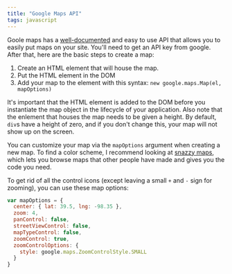 ```yaml
---
title: "Google Maps API"
tags: javascript
---
```


Goole maps has a [well-documented][1] and easy to use API that allows you to easily put maps on your site. You'll need to get an API key from google. After that, here are the basic steps to create a map:

  1. Create an HTML element that will house the map.
  2. Put the HTML element in the DOM
  3. Add your map to the element with this syntax: `new google.maps.Map(el, mapOptions)`
 
It's important that the HTML element is added to the DOM before you instantiate the map object in the lifecycle of your application. Also note that the enlement that houses the map needs to be given a height. By default, `div`s have a height of zero, and if you don't change this, your map will not show up on the screen.

You can customize your map via the `mapOptions` argument when creating a new map. To find a color scheme, I recommend looking at [snazzy maps][2], which lets you browse maps that other people have made and gives you the code you need.

To get rid of all the control icons (except leaving a small `+` and `-` sign for zooming), you can use these map options:

```javascript
var mapOptions = {
  center: { lat: 39.5, lng: -98.35 },
  zoom: 4,
  panControl: false,
  streetViewControl: false,
  mapTypeControl: false,
  zoomControl: true,
  zoomControlOptions: {
    style: google.maps.ZoomControlStyle.SMALL
  }
}
```

[1]: https://developers.google.com/maps/
[2]: https://snazzymaps.com/